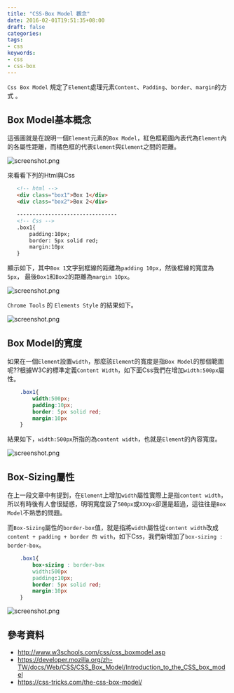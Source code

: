```yaml
---
title: "CSS-Box Model 觀念"
date: 2016-02-01T19:51:35+08:00
draft: false
categories:
tags: 
- css 
keywords:
- css 
- css-box 
---
```


`Css Box Model` 規定了`Element`處理元素`Content`、`Padding`、`border`、`margin`的方式 。

## Box Model基本概念

這張圖就是在說明一個`Element`元素的`Box Model`，紅色框範圍內表代為`Element`內的各屬性距離，而橘色框的代表`Element`與`Element`之間的距離。

![screenshot.png](http://user-image.logdown.io/user/13878/blog/13097/post/360063/So6QHgHnR2yyFDGnbGU2_screenshot.png)


來看看下列的Html與Css
	
 ```html
	<!-- html -->
	<div class="box1">Box 1</div>
	<div class="box2">Box 2</div>

	--------------------------------
	<!-- Css -->
	.box1{
  		padding:10px;
 		border: 5px solid red;
 		margin:10px
	}
```

顯示如下，其中`Box 1`文字到框線的距離為`padding 10px`，然後框線的寬度為`5px`，
最後`Box1`和`Box2`的距離為`margin 10px`。

![screenshot.png](https://az787680.vo.msecnd.net/user/h091237557/acb1c140-a5d1-46d3-99da-44551d79f601/1454257118_73739.png)

`Chrome Tools` 的 `Elements Style` 的結果如下。

![screenshot.png](https://az787680.vo.msecnd.net/user/h091237557/acb1c140-a5d1-46d3-99da-44551d79f601/1454257554_10984.png)


## Box Model的寬度

如果在一個`Element`設置`width`，那麼該`Element`的寬度是指`Box Model`的那個範圍呢??根據W3C的標準定義`Content Width`，如下面Css我們在增加`width:500px`屬性。

```css
	.box1{
		width:500px;
  		padding:10px;
 		border: 5px solid red;
 		margin:10px
	}
```

結果如下，`width:500px`所指的為`content width`，也就是`Element`的內容寬度。

![screenshot.png](https://az787680.vo.msecnd.net/user/h091237557/acb1c140-a5d1-46d3-99da-44551d79f601/1454317211_89546.png)

## Box-Sizing屬性
在上一段文章中有提到，在`Element`上增加`width`屬性實際上是指`content width`，
所以有時後有人會很疑惑，明明寬度設了`500px`或`XXXpx`卻還是超過，這往往是`Box Model`不熟悉的問題。

而`Box-Sizing`屬性的`border-box`值，就是指將`width`屬性從`content width`改成`content + padding + border 的 with`，如下Css，我們新增加了`box-sizing : border-box`。

```css
	.box1{
		box-sizing : border-box
		width:500px
  		padding:10px;
 		border: 5px solid red;
 		margin:10px
	}
```

![screenshot.png](https://az787680.vo.msecnd.net/user/h091237557/acb1c140-a5d1-46d3-99da-44551d79f601/1454320517_46341.png)

## 參考資料

* http://www.w3schools.com/css/css_boxmodel.asp
* https://developer.mozilla.org/zh-TW/docs/Web/CSS/CSS_Box_Model/Introduction_to_the_CSS_box_model
* https://css-tricks.com/the-css-box-model/